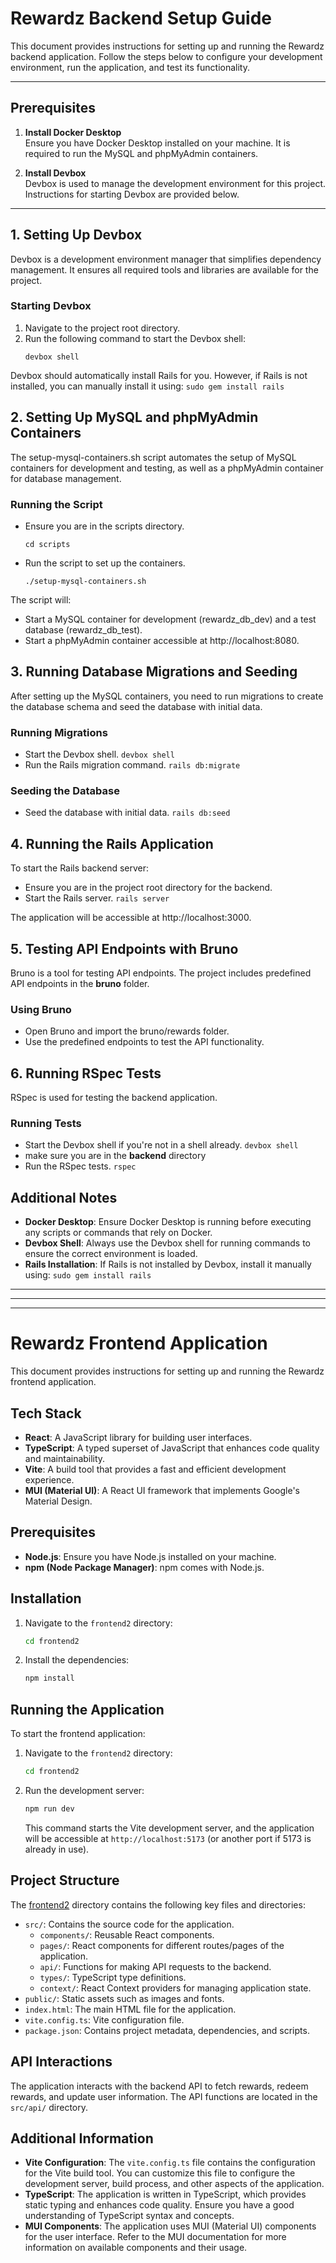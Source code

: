 # Rewardz Backend Setup Guide

This document provides instructions for setting up and running the Rewardz backend application. Follow the steps below to configure your development environment, run the application, and test its functionality.

---

## Prerequisites

1. **Install Docker Desktop**  
   Ensure you have Docker Desktop installed on your machine. It is required to run the MySQL and phpMyAdmin containers.

2. **Install Devbox**  
   Devbox is used to manage the development environment for this project. Instructions for starting Devbox are provided below.

---

## 1. Setting Up Devbox

Devbox is a development environment manager that simplifies dependency management. It ensures all required tools and libraries are available for the project.

### Starting Devbox
1. Navigate to the project root directory.
2. Run the following command to start the Devbox shell:
   ```
   devbox shell
   ```

Devbox should automatically install Rails for you. However, if Rails is not installed, you can manually install it using:
    ```
    sudo gem install rails
    ```
 

## 2. Setting Up MySQL and phpMyAdmin Containers

The setup-mysql-containers.sh script automates the setup of MySQL containers for development and testing, as well as a phpMyAdmin container for database management.

### Running the Script
- Ensure you are in the scripts directory.

    ``cd scripts``
- Run the script to set up the containers.

    ``./setup-mysql-containers.sh``

The script will:
- Start a MySQL container for development (rewardz_db_dev) and a test database (rewardz_db_test).
- Start a phpMyAdmin container accessible at http://localhost:8080.

## 3. Running Database Migrations and Seeding

After setting up the MySQL containers, you need to run migrations to create the database schema and seed the database with initial data.

### Running Migrations
- Start the Devbox shell.
    ``devbox shell``
- Run the Rails migration command.
    ``rails db:migrate``

### Seeding the Database
- Seed the database with initial data.
    ``rails db:seed``

## 4. Running the Rails Application

To start the Rails backend server:

- Ensure you are in the project root directory for the backend.
- Start the Rails server.
    ``rails server``

The application will be accessible at http://localhost:3000.

## 5. Testing API Endpoints with Bruno

Bruno is a tool for testing API endpoints. The project includes predefined API endpoints in the **bruno** folder.

### Using Bruno
- Open Bruno and import the bruno/rewards folder.
- Use the predefined endpoints to test the API functionality.

## 6. Running RSpec Tests

RSpec is used for testing the backend application.

### Running Tests
- Start the Devbox shell if you're not in a shell already.
    ``devbox shell``
- make sure you are in the **backend** directory
- Run the RSpec tests.
    ``rspec``

## Additional Notes

- **Docker Desktop**: Ensure Docker Desktop is running before executing any scripts or commands that rely on Docker.
- **Devbox Shell**: Always use the Devbox shell for running commands to ensure the correct environment is loaded.
- **Rails Installation**: If Rails is not installed by Devbox, install it manually using:
    ``sudo gem install rails``


----
----
----

# Rewardz Frontend Application

This document provides instructions for setting up and running the Rewardz frontend application.

## Tech Stack

- **React**: A JavaScript library for building user interfaces.
- **TypeScript**: A typed superset of JavaScript that enhances code quality and maintainability.
- **Vite**: A build tool that provides a fast and efficient development experience.
- **MUI (Material UI)**: A React UI framework that implements Google's Material Design.

## Prerequisites

- **Node.js**: Ensure you have Node.js installed on your machine.
- **npm (Node Package Manager)**: npm comes with Node.js.

## Installation

1.  Navigate to the `frontend2` directory:

    ```bash
    cd frontend2
    ```
2.  Install the dependencies:

    ```bash
    npm install
    ```

## Running the Application

To start the frontend application:

1.  Navigate to the `frontend2` directory:

    ```bash
    cd frontend2
    ```
2.  Run the development server:

    ```bash
    npm run dev
    ```

    This command starts the Vite development server, and the application will be accessible at `http://localhost:5173` (or another port if 5173 is already in use).

## Project Structure

The [frontend2](http://_vscodecontentref_/2) directory contains the following key files and directories:

-   `src/`: Contains the source code for the application.
    -   `components/`: Reusable React components.
    -   `pages/`: React components for different routes/pages of the application.
    -   `api/`: Functions for making API requests to the backend.
    -   `types/`: TypeScript type definitions.
    -   `context/`: React Context providers for managing application state.
-   `public/`: Static assets such as images and fonts.
-   `index.html`: The main HTML file for the application.
-   `vite.config.ts`: Vite configuration file.
-   `package.json`: Contains project metadata, dependencies, and scripts.

## API Interactions

The application interacts with the backend API to fetch rewards, redeem rewards, and update user information. The API functions are located in the `src/api/` directory.

## Additional Information

-   **Vite Configuration**: The `vite.config.ts` file contains the configuration for the Vite build tool. You can customize this file to configure the development server, build process, and other aspects of the application.
-   **TypeScript**: The application is written in TypeScript, which provides static typing and enhances code quality. Ensure you have a good understanding of TypeScript syntax and concepts.
-   **MUI Components**: The application uses MUI (Material UI) components for the user interface. Refer to the MUI documentation for more information on available components and their usage.
